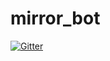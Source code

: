 # mirror_bot

[![Gitter](https://badges.gitter.im/cugblug/mirror_bot.svg)](https://gitter.im/cugblug/mirror_bot?utm_source=badge&utm_medium=badge&utm_campaign=pr-badge&utm_content=badge)